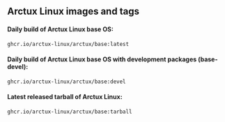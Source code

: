 ## Arctux Linux images and tags

#### Daily build of Arctux Linux base OS:

```
ghcr.io/arctux-linux/arctux/base:latest
```

#### Daily build of Arctux Linux base OS with development packages (base-devel):

```
ghcr.io/arctux-linux/arctux/base:devel
```

#### Latest released tarball of Arctux Linux:

```
ghcr.io/arctux-linux/arctux/base:tarball
```
